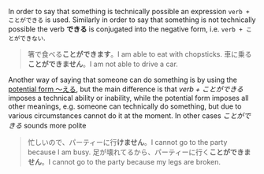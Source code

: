 In order to say that something is technically possible an expression `verb + ことができる` is used. Similarly in order to say that something is not technically possible the verb **できる** is conjugated into the negative form, i.e. `verb + ことができない`.
>箸で食べる**ことができます**。I am able to eat with chopsticks.
>車に乗る**ことができません**。I am not able to drive a car.

Another way of saying that someone can do something is by using the [potential form ～える](97), but the main difference is that *verb + ことができる* imposes a technical ability or inability, while the potential form imposes all other meanings, e.g. someone can technically do something, but due to various circumstances cannot do it at the moment.
In other cases *ことができる* sounds more polite
>忙しいので、パーティーに行**けません**。I cannot go to the party because I am busy.
>足が壊れてるから、パーティーに行く**ことができません**。I cannot go to the party because my legs are broken.